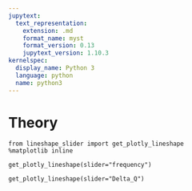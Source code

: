 ```yaml
---
jupytext:
  text_representation:
    extension: .md
    format_name: myst
    format_version: 0.13
    jupytext_version: 1.10.3
kernelspec:
  display_name: Python 3
  language: python
  name: python3
---
```


# Theory

```{code-cell}
from lineshape_slider import get_plotly_lineshape
%matplotlib inline
```
```{code-cell}
get_plotly_lineshape(slider="frequency")
```

```{code-cell}
get_plotly_lineshape(slider="Delta_Q")
```



